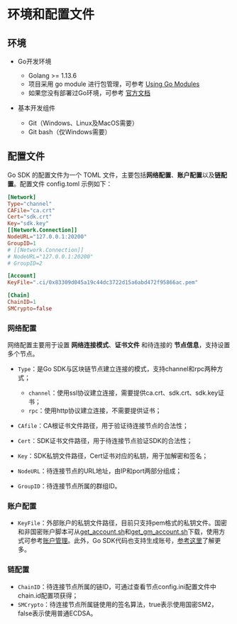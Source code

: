# 环境和配置文件

## 环境

- Go开发环境

  - Golang >= 1.13.6
  - 项目采用 go module 进行包管理，可参考 [Using Go Modules](https://blog.golang.org/using-go-modules)
  - 如果您没有部署过Go环境，可参考 [官方文档](https://golang.org/doc/)

- 基本开发组件

  - Git（Windows、Linux及MacOS需要）
  - Git bash（仅Windows需要）


## 配置文件

Go SDK 的配置文件为一个 TOML 文件，主要包括**网络配置**、**账户配置**以及**链配置**。配置文件 config.toml 示例如下：

```toml
[Network]
Type="channel"
CAFile="ca.crt"
Cert="sdk.crt"
Key="sdk.key"
[[Network.Connection]] 
NodeURL="127.0.0.1:20200"
GroupID=1
# [[Network.Connection]]
# NodeURL="127.0.0.1:20200"
# GroupID=2

[Account]
KeyFile=".ci/0x83309d045a19c44dc3722d15a6abd472f95866ac.pem"

[Chain]
ChainID=1
SMCrypto=false
```

### 网络配置

网络配置主要用于设置 **网络连接模式**、**证书文件** 和待连接的 **节点信息**，支持设置多个节点。

- `Type`：是Go SDK与区块链节点建立连接的模式，支持channel和rpc两种方式；
  + `channel`：使用ssl协议建立连接，需要提供ca.crt、sdk.crt、sdk.key证书；
  + `rpc`：使用http协议建立连接，不需要提供证书；
- `CAfile`：CA根证书文件路径，用于验证待连接节点的合法性；
- `Cert`：SDK证书文件路径，用于待连接节点验证SDK的合法性；
- `Key`：SDK私钥文件路径，Cert证书对应的私钥，用于加解密和签名；

- `NodeURL`：待连接节点的URL地址，由IP和port两部分组成；
- `GroupID`：待连接节点所属的群组ID。

### 账户配置

- `KeyFile`：外部账户的私钥文件路径，目前只支持pem格式的私钥文件。国密和非国密账户脚本可从[get_account.sh](https://github.com/FISCO-BCOS/console/blob/master/tools/get_account.sh)和[get_gm_account.sh](https://github.com/FISCO-BCOS/console/blob/master/tools/get_gm_account.sh)下载，使用方式可参考[账户管理](https://fisco-bcos-documentation.readthedocs.io/zh_CN/latest/docs/manual/account.html)。此外，Go SDK代码也支持生成账号，[参考这里](https://fisco-bcos-documentation.readthedocs.io/zh_CN/latest/docs/manual/account.html)了解更多。

### 链配置

- `ChainID`：待连接节点所属的链ID，可通过查看节点config.ini配置文件中chain.id配置项获得；
- `SMCrypto`：待连接节点所属链使用的签名算法，true表示使用国密SM2，false表示使用普通ECDSA。
